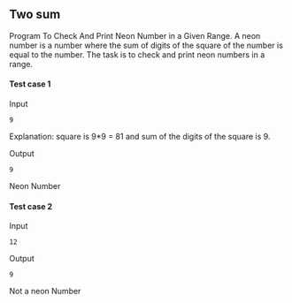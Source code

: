 ## Two sum

Program To Check And Print Neon Number in a Given Range.
A neon number is a number where the sum of digits of the square of the number is equal to the number. The task is to check and print neon numbers in a range.

#### Test case 1

Input

```
9
```
Explanation: square is 9*9 = 81 and 
sum of the digits of the square is 9.

Output

```
9
```
Neon Number

#### Test case 2

Input

```
12
```

Output

```
9
```
Not a neon Number